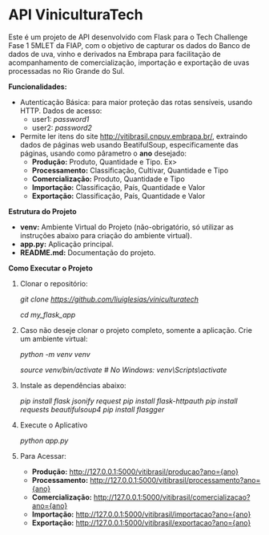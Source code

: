 # API ViniculturaTech
Este é um projeto de API desenvolvido com Flask para o Tech Challenge Fase 1 5MLET da FIAP, com o objetivo de capturar os dados do Banco de dados de uva, vinho e derivados na Embrapa para facilitação de acompanhamento de comercialização, importação e exportação de uvas processadas no Rio Grande do Sul.



<b>Funcionalidades:</b>
- Autenticação Básica: para maior proteção das rotas sensíveis, usando HTTP. Dados de acesso:
   - user1: <i>password1</i>
   - user2: <i>password2</i>
- Permite ler itens do site http://vitibrasil.cnpuv.embrapa.br/, extraindo dados de páginas web usando BeatifulSoup, especificamente das páginas, usando como pârametro o <b>ano</b> desejado:
   - <b>Produção:</b> Produto, Quantidade e Tipo. Ex>
   - <b>Processamento:</b> Classificação, Cultivar, Quantidade e Tipo
   - <b>Comercialização:</b> Produto, Quantidade e Tipo
   - <b>Importação:</b> Classificação, País, Quantidade e Valor
   - <b>Exportação:</b> Classificação, País, Quantidade e Valor



<b> Estrutura do Projeto </b>
- <b>venv:</b> Ambiente Virtual do Projeto (não-obrigatório, só utilizar as instruções abaixo para criação do ambiente virtual).
- <b>app.py:</b> Aplicação principal.
- <b>README.md:</b> Documentação do projeto.



<b> Como Executar o Projeto </b>  

1. Clonar o repositório:
   
    <i>git clone https://github.com/liuiglesias/viniculturatech</i>
    
    <i>cd my_flask_app</i>

3. Caso não deseje clonar o projeto completo, somente a aplicação. Crie um ambiente virtual:
   
    <i>python -m venv venv</i>
    
    <i>source venv/bin/activate  # No Windows: venv\Scripts\activate</i>

4. Instale as dependências abaixo:

    <i>pip install flask jsonify request</i> 
    <i>pip install flask-httpauth</i>
    <i>pip install requests beautifulsoup4</i>
    <i>pip install flasgger</i>

5. Execute o Aplicativo

   <i>python app.py</i>

6. Para Acessar:
   - <b>Produção:</b> http://127.0.0.1:5000/vitibrasil/producao?ano={ano}
   - <b>Processamento:</b> http://127.0.0.1:5000/vitibrasil/processamento?ano={ano}
   - <b>Comercialização:</b> http://127.0.0.1:5000/vitibrasil/comercializacao?ano={ano}
   - <b>Importação:</b> http://127.0.0.1:5000/vitibrasil/importacao?ano={ano}
   - <b>Exportação:</b> http://127.0.0.1:5000/vitibrasil/exportacao?ano={ano}

   
